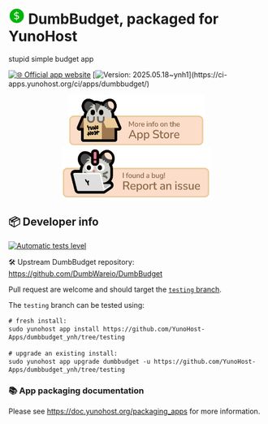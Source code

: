 <!--
N.B.: This README was automatically generated by <https://github.com/YunoHost/apps_tools/blob/main/readme_generator>
It shall NOT be edited by hand.
-->

<h1>
  <img src="https://raw.githubusercontent.com/YunoHost/apps/main/logos/dumbbudget.png" width="32px" alt="Logo of DumbBudget">
  DumbBudget, packaged for YunoHost
</h1>

stupid simple budget app

[![🌐 Official app website](https://img.shields.io/badge/Official_app_website-darkgreen?style=for-the-badge)](https://www.dumbware.io/)
[![Version: 2025.05.18~ynh1](https://img.shields.io/badge/Version-2025.05.18~ynh1-rgba(0,150,0,1)?style=for-the-badge)](https://ci-apps.yunohost.org/ci/apps/dumbbudget/)

<div align="center">
<a href="https://apps.yunohost.org/app/dumbbudget"><img height="100px" src="https://github.com/YunoHost/yunohost-artwork/raw/refs/heads/main/badges/neopossum-badges/badge_more_info_on_the_appstore.svg"/></a>
<a href="https://github.com/YunoHost-Apps/dumbbudget_ynh/issues"><img height="100px" src="https://github.com/YunoHost/yunohost-artwork/raw/refs/heads/main/badges/neopossum-badges/badge_report_an_issue.svg"/></a>
</div>

## 📦 Developer info

[![Automatic tests level](https://apps.yunohost.org/badge/cilevel/dumbbudget)](https://ci-apps.yunohost.org/ci/apps/dumbbudget/)

🛠️ Upstream DumbBudget repository: <https://github.com/DumbWareio/DumbBudget>

Pull request are welcome and should target the [`testing` branch](https://github.com/YunoHost-Apps/dumbbudget_ynh/tree/testing).

The `testing` branch can be tested using:
```
# fresh install:
sudo yunohost app install https://github.com/YunoHost-Apps/dumbbudget_ynh/tree/testing

# upgrade an existing install:
sudo yunohost app upgrade dumbbudget -u https://github.com/YunoHost-Apps/dumbbudget_ynh/tree/testing
```

### 📚 App packaging documentation

Please see <https://doc.yunohost.org/packaging_apps> for more information.